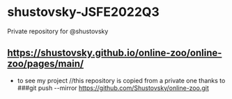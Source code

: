 # shustovsky-JSFE2022Q3
Private repository for @shustovsky
## https://shustovsky.github.io/online-zoo/online-zoo/pages/main/ 
- to see my project
//this repository is copied from a private one thanks to 
###git push --mirror https://github.com/Shustovsky/online-zoo.git
